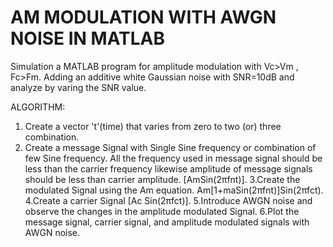 # AM MODULATION WITH AWGN NOISE IN MATLAB
Simulation a MATLAB program for amplitude modulation with Vc>Vm , Fc>Fm.
Adding an additive white Gaussian noise with SNR=10dB and analyze by varing the SNR value.

ALGORITHM:
1. Create a vector 't'(time) that varies from zero to two (or) three combination.
2. Create a message Signal with Single Sine frequency or combination of few Sine frequency. All the frequency used in message signal should be less than the carrier frequency likewise amplitude of message signals should be less than carrier amplitude. [AmSin(2πfnt)].
3.Create the modulated Signal using the Am equation. Am[1+maSin(2πfnt)]Sin(2πfct).
4.Create a carrier Signal [Ac Sin(2πfct)].
5.Introduce AWGN noise and observe the changes in the amplitude modulated Signal.
6.Plot the message signal, carrier signal, and amplitude modulated signals with AWGN noise.
